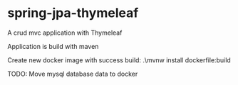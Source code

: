 # spring-jpa-thymeleaf

A crud mvc application with Thymeleaf

Application is build with maven

Create new docker image with success build: .\mvnw install dockerfile:build

TODO: Move mysql database data to docker
